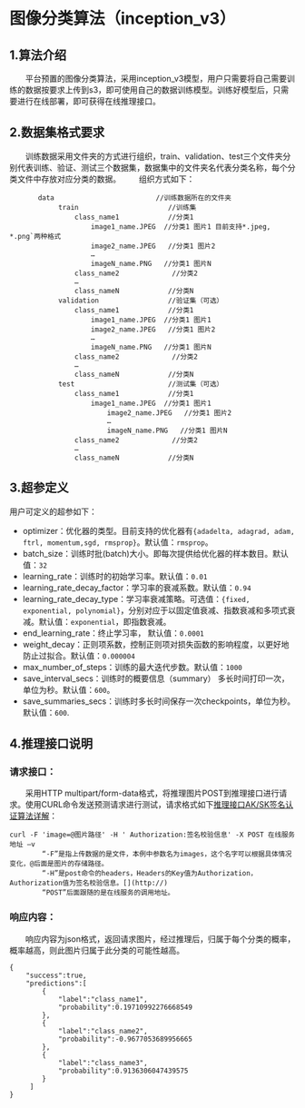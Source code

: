 # 图像分类算法（inception_v3）
## 1.算法介绍
　　平台预置的图像分类算法，采用inception_v3模型，用户只需要将自己需要训练的数据按要求上传到s3，即可使用自己的数据训练模型。训练好模型后，只需要进行在线部署，即可获得在线推理接口。  
## 2.数据集格式要求
　　训练数据采用文件夹的方式进行组织，train、validation、test三个文件夹分别代表训练、验证、测试三个数据集，数据集中的文件夹名代表分类名称，每个分类文件中存放对应分类的数据。
　　组织方式如下：
       
           data                         //训练数据所在的文件夹
                train                      //训练集
                    class_name1            //分类1
                        image1_name.JPEG  //分类1 图片1 目前支持*.jpeg, *.png`两种格式
                        image2_name.JPEG   //分类1 图片2
                        …
                        imageN_name.PNG   //分类1 图片N
                    class_name2             //分类2
                    …
                    class_nameN            //分类N
                validation                 //验证集（可选）
                    class_name1            //分类1
                        image1_name.JPEG  //分类1 图片1 
                        image2_name.JPEG   //分类1 图片2
                        …
                        imageN_name.PNG   //分类1 图片N
                    class_name2             //分类2
                    …
                    class_nameN            //分类N
                test                       //测试集（可选）
                    class_name1            //分类1
                        image1_name.JPEG  //分类1 图片1 
                            image2_name.JPEG   //分类1 图片2
                            …
                            imageN_name.PNG   //分类1 图片N
                    class_name2             //分类2
                    …
                    class_nameN            //分类N
## 3.超参定义
用户可定义的超参如下：  
- optimizer：优化器的类型。目前支持的优化器有`{adadelta, adagrad, adam, ftrl, momentum,sgd, rmsprop}`。默认值：`rmsprop`。  
- batch_size：训练时批(batch)大小。即每次提供给优化器的样本数目。默认值：`32`  
- learning_rate：训练时的初始学习率。默认值：`0.01`  
- learning_rate_decay_factor：学习率的衰减系数。默认值：`0.94`  
- learning_rate_decay_type：学习率衰减策略。可选值：`{fixed, exponential, polynomial}`，分别对应于以固定值衰减、指数衰减和多项式衰减。默认值：`exponential`，即指数衰减。  
- end_learning_rate：终止学习率， 默认值：`0.0001`  
- weight_decay：正则项系数，控制正则项对损失函数的影响程度，以更好地防止过拟合。默认值：`0.000004`  
- max_number_of_steps：训练的最大迭代步数。默认值：`1000`  
- save_interval_secs：训练时的概要信息（summary） 多长时间打印一次， 单位为秒。默认值：`600`。  
- save_summaries_secs：训练时多长时间保存一次checkpoints，单位为秒。默认值：`600`.  

## 4.推理接口说明
### 请求接口：
　　采用HTTP multipart/form-data格式，将推理图片POST到推理接口进行请求。使用CURL命令发送预测请求进行测试，请求格式如下[推理接口AK/SK签名认证算法详解](https://github.com/AiModelMaker/ModelMaker/blob/master/AK-SK-Auth-Algorithms/AK-SK-Auth-Algorithms.md)：
    
   	curl -F 'image=@图片路径' -H ' Authorization:签名校验信息' -X POST 在线服务地址 –v
  			“-F”是指上传数据的是文件，本例中参数名为images，这个名字可以根据具体情况变化，@后面是图片的存储路径。
  			“-H”是post命令的headers，Headers的Key值为Authorization，Authorization值为签名校验信息。[](http://)
  			“POST”后面跟随的是在线服务的调用地址。

### 响应内容：
　　响应内容为json格式，返回请求图片，经过推理后，归属于每个分类的概率，概率越高，则此图片归属于此分类的可能性越高。
    
    {
        "success":true,
        "predictions":[
            {
                "label":"class_name1",
                "probability":0.19710992276668549
            },
            {
                "label":"class_name2",
                "probability":-0.9677053689956665
            },
            {
                "label":"class_name3",
                "probability":0.9136306047439575
            }
         ]
    }
